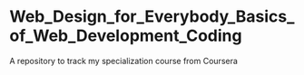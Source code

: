 # Web_Design_for_Everybody_Basics_of_Web_Development_Coding
A repository to track my specialization course from Coursera
